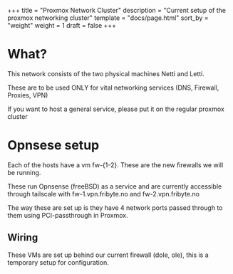 +++
title = "Proxmox Network Cluster"
description = "Current setup of the proxmox networking cluster"
template = "docs/page.html"
sort_by = "weight"
weight = 1
draft = false
+++

# What?

This network consists of the two physical machines Netti and Letti.

These are to be used ONLY for vital networking services (DNS, Firewall, Proxies,
VPN)

If you want to host a general service, please put it on the regular proxmox
cluster

# Opnsese setup

Each of the hosts have a vm fw-{1-2}. These are the new firewalls we will be
running.

These run Opnsense (freeBSD) as a service and are currently accessible through
tailscale with fw-1.vpn.fribyte.no and fw-2.vpn.fribyte.no

The way these are set up is they have 4 network ports passed through to them
using PCI-passthrough in Proxmox.

## Wiring

These VMs are set up behind our current firewall (dole, ole), this is a
temporary setup for configuration.
